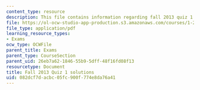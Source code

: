 ```yaml
---
content_type: resource
description: This file contains information regarding fall 2013 quiz 1 solutions.
file: https://ol-ocw-studio-app-production.s3.amazonaws.com/courses/1-264j-database-internet-and-systems-integration-technologies-fall-2013/082dcf7dacbc05fc900f774e8da76a41_MIT1_264JF13_F13_Q1_sol.pdf
file_type: application/pdf
learning_resource_types:
- Exams
ocw_type: OCWFile
parent_title: Exams
parent_type: CourseSection
parent_uid: 26eb7a62-1846-55b9-5dff-48f16fd08f13
resourcetype: Document
title: Fall 2013 Quiz 1 solutions
uid: 082dcf7d-acbc-05fc-900f-774e8da76a41
---
```


